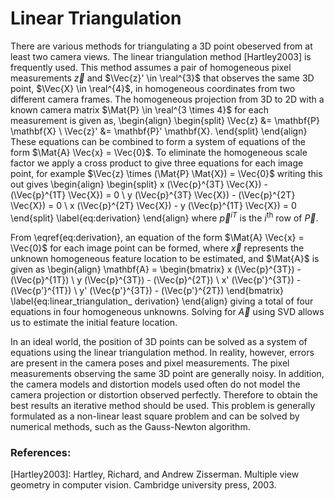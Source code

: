 # Linear Triangulation

There are various methods for triangulating a 3D point obeserved from at least
two camera views. The linear triangulation method [Hartley2003] is
frequently used. This method assumes a pair of homogeneous pixel measurements
$\Vec{z}$ and $\Vec{z}' \in \real^{3}$ that observes the same 3D
point, $\Vec{X} \in \real^{4}$, in homogeneous coordinates from two different
camera frames. The homogeneous projection from 3D to 2D with a known camera
matrix $\Mat{P} \in \real^{3 \times 4}$ for each measurement is given as,
\begin{align}
	\begin{split}
		\Vec{z} &= \mathbf{P} \mathbf{X} \\
		\Vec{z}' &= \mathbf{P}' \mathbf{X}.
	\end{split}
\end{align}
These equations can be combined to form a system of equations of the form
$\Mat{A} \Vec{x} = \Vec{0}$. To eliminate the homogeneous scale factor we apply
a cross product to give three equations for each image point, for example
$\Vec{z} \times (\Mat{P} \Mat{X}) = \Vec{0}$ writing this out gives
\begin{align}
	\begin{split}
		x (\Vec{p}^{3T} \Vec{X}) - (\Vec{p}^{1T} \Vec{X}) = 0 \\
		y (\Vec{p}^{3T} \Vec{X}) - (\Vec{p}^{2T} \Vec{X}) = 0 \\
		x (\Vec{p}^{2T} \Vec{X}) - y (\Vec{p}^{1T} \Vec{X}) = 0
	\end{split}
	\label{eq:derivation}
\end{align}
where $\Vec{p}^{iT}$ is the $i^{\mbox{th}}$ row of $\Vec{P}$.

From \eqref{eq:derivation}, an equation of the form
$\Mat{A} \Vec{x} = \Vec{0}$ for each image point can be formed, where
$\Vec{x}$ represents the unknown homogeneous feature location to be
estimated, and $\Mat{A}$ is given as
\begin{align}
  \mathbf{A} =
  \begin{bmatrix}
    x (\Vec{p}^{3T}) - (\Vec{p}^{1T}) \\
    y (\Vec{p}^{3T}) - (\Vec{p}^{2T}) \\
    x' (\Vec{p'}^{3T}) - (\Vec{p'}^{1T}) \\
    y' (\Vec{p'}^{3T}) - (\Vec{p'}^{2T})
  \end{bmatrix}
  \label{eq:linear_triangulation_ derivation}
\end{align}
giving a total of four equations in four homogeneous unknowns. Solving for
$\Vec{A}$ using SVD allows us to estimate the initial feature location.

In an ideal world, the position of 3D points can be solved as a system of
equations using the linear triangulation method. In reality, however, errors
are present in the camera poses and pixel measurements. The pixel measurements
observing the same 3D point are generally noisy. In addition, the camera models
and distortion models used often do not model the camera projection or
distortion observed perfectly. Therefore to obtain the best results an
iterative method should be used. This problem is generally formulated as a
non-linear least square problem and can be solved by numerical methods, such as
the Gauss-Newton algorithm.



### References:

[Hartley2003]: Hartley, Richard, and Andrew Zisserman. Multiple view geometry
in computer vision. Cambridge university press, 2003.
